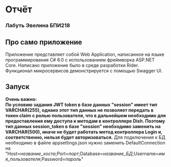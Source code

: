 # Отчёт
### Лабуть Эвелина БПИ218
## Про само приложение 
Приложение представляет собой Web Application, написанное на языке программирования С# 6.0 с использованием фреймворка ASP.NET Core.
Написано приложение было в среде разработки Rider.
Функционал микросервисов демонстрируется с помощью Swagger UI.
## Запуск 
**Очень важно:  
По условию задания JWT token в базе данных "session" имеет тип VARCHAR(255), однако этот тип данных не позволяет передать в токен claim  с ролью пользователя, что в дальнейшем необходимо для предоставления ему доступа к методам в контроллере Dish. Поэтому тип данных   session_token в базе "session" необходимо заменить на VARCHAR(500), иначе не будет работать метод контроллера Login и, соответственно,   нельзя будет авторизоваться.**
Для подключения к БД необходимо в файле appsettings.json нужно заменить DefaultConnection на   "Host=*название_хоста*;Port=*порт*;Database=*название_БД*;Username=*имя_пользователя*;Password=*пароль*"


